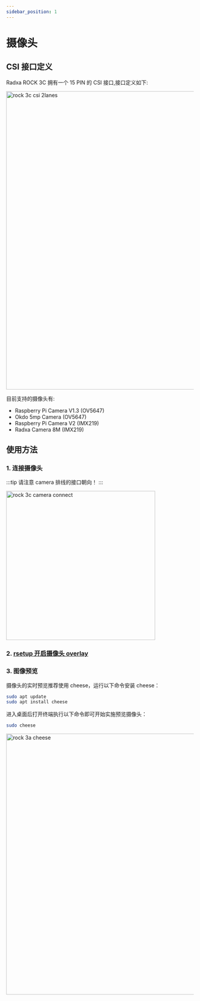 ```yaml
---
sidebar_position: 1
---
```


# 摄像头

## CSI 接口定义

Radxa ROCK 3C 拥有一个 15 PIN 的 CSI 接口,接口定义如下:

<img src="../../../img/rock3/3c/rock3c-camera-pin.webp" width = "800" alt="rock 3c csi 2lanes"/>

目前支持的摄像头有:

- Raspberry Pi Camera V1.3 (OV5647)
- Okdo 5mp Camera (OV5647)
- Raspberry Pi Camera V2 (IMX219)
- Radxa Camera 8M (IMX219)

## 使用方法

### 1. 连接摄像头

:::tip
请注意 camera 排线的接口朝向！
:::

<img src="../../../img/rock3/3c/rock3c-camera-connect.webp" width = "400" alt="rock 3c camera connect"/>

### 2. [rsetup 开启摄像头 overlay](/rock3/rock3c/os-config/rsetup)

### 3. 图像预览

摄像头的实时预览推荐使用 cheese，运行以下命令安装 cheese：

```bash
sudo apt update
sudo apt install cheese
```

进入桌面后打开终端执行以下命令即可开始实施预览摄像头：

```bash
sudo cheese
```

<img src="../../../img/rock3/3a/rock3a-cheese.webp" width = "700" alt="rock 3a cheese" />
